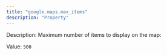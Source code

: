 ```yaml
---
title: "google.maps.max_items"
description: "Property"
---
```


Description: Maximum number of items to display on the map:

Value: `500`